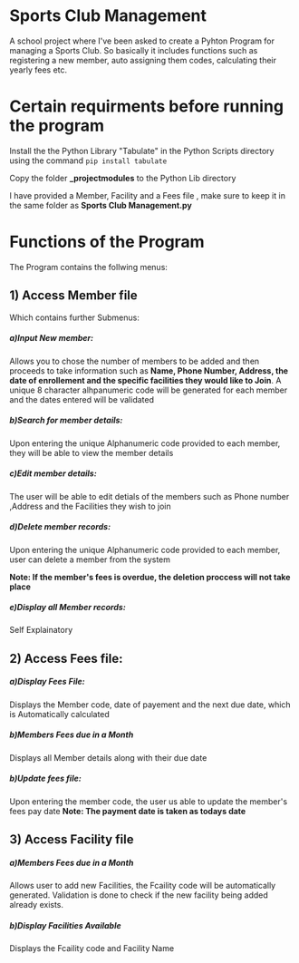 # Sports Club Management
A school project where I've been asked to create a Pyhton Program for managing a Sports Club.
So basically it includes functions such as registering a new member, auto assigning them codes, calculating their yearly fees etc.

# Certain requirments before running the program
Install the the Python Library "Tabulate" in the Python Scripts directory using the command ```pip install tabulate```

Copy the folder **_projectmodules** to the Python Lib directory

I have provided a Member, Facility and a Fees file , make sure to keep it in the same folder as **Sports Club Management.py**

# Functions of the Program
The Program contains the follwing menus:
## 1) Access Member file
Which contains further Submenus:
##### a)Input New member:
Allows you to chose the number of members to be added and then proceeds to take information such as **Name, Phone Number, Address,
the date of enrollement and the specific facilities they would like to Join**. A unique 8 character alhpanumeric code will be generated for each member
and the dates entered will be validated
##### b)Search for member details:
Upon entering the unique Alphanumeric code provided to each member, they will be able to view the member details
##### c)Edit member details:
The user will be able to edit detials of the members such as Phone number ,Address and the Facilities they wish to join
##### d)Delete member records:
Upon entering the unique Alphanumeric code provided to each member, user can delete a member from the system

**Note: If the member's fees is overdue, the deletion proccess will not take place**
##### e)Display all Member records:
Self Explainatory
## 2) Access Fees file:
##### a)Display Fees File:
Displays the Member code, date of payement and the next due date, which is Automatically calculated
##### b)Members Fees due in a Month
Displays all Member details along with their due date
##### b)Update fees file:
Upon entering the member code, the user us able to update the member's fees pay date
**Note: The payment date is taken as todays date**
## 3) Access Facility file
##### a)Members Fees due in a Month
Allows user to add new Facilities, the Fcaility code will be automatically generated.
Validation is done to check if the new facility being added already exists.
##### b)Display Facilities Available
Displays the Fcaility code and Facility Name






